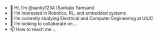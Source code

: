 - 👋 Hi, I’m @sanky1234 (Sankalp Yamsani)
- 👀 I’m interested in Robotics, RL, and embedded systems
- 🌱 I’m currently studying Electrical and Computer Engineering at UIUC
- 💞️ I’m looking to collaborate on ...
- 📫 How to reach me ...

<!---
sanky1234/sanky1234 is a ✨ special ✨ repository because its `README.md` (this file) appears on your GitHub profile.
You can click the Preview link to take a look at your changes.
--->
